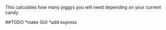 This calculates how many piggys you will need depending on your current candy

##TODO
*make GUI
*add express 
